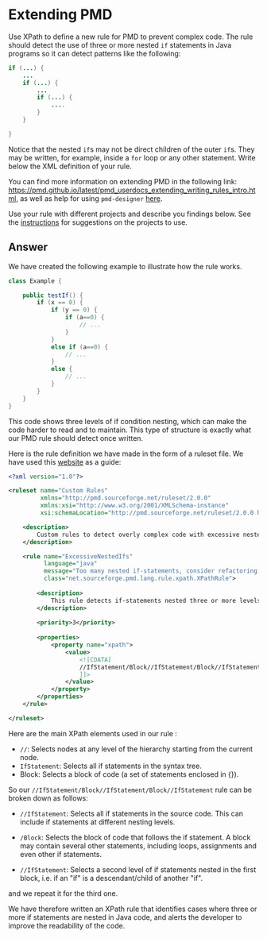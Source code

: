 # Extending PMD

Use XPath to define a new rule for PMD to prevent complex code. The rule should detect the use of three or more nested `if` statements in Java programs so it can detect patterns like the following:

```Java
if (...) {
    ...
    if (...) {
        ...
        if (...) {
            ....
        }
    }

}
```
Notice that the nested `if`s may not be direct children of the outer `if`s. They may be written, for example, inside a `for` loop or any other statement.
Write below the XML definition of your rule.

You can find more information on extending PMD in the following link: https://pmd.github.io/latest/pmd_userdocs_extending_writing_rules_intro.html, as well as help for using `pmd-designer` [here](./designer-help.md).

Use your rule with different projects and describe you findings below. See the [instructions](../sujet.md) for suggestions on the projects to use.

## Answer

We have created the following example to illustrate how the rule works.

```java
class Example {

    public testIf() {
        if (x == 0) {
            if (y == 0) {
                if (a==0) {
                    // ...
                }
            }
            else if (a==0) {
                // ...
            }
            else {
                // ...
            }
        }
    }
}
```

This code shows three levels of if condition nesting, which can make the code harder to read and to maintain. This type of structure is exactly what our PMD rule should detect once written.

Here is the rule definition we have made in the form of a ruleset file. We have used this [website](https://www.w3schools.com/xml/xpath_syntax.asp) as a guide:

```xml
<?xml version="1.0"?>

<ruleset name="Custom Rules"
         xmlns="http://pmd.sourceforge.net/ruleset/2.0.0"
         xmlns:xsi="http://www.w3.org/2001/XMLSchema-instance"
         xsi:schemaLocation="http://pmd.sourceforge.net/ruleset/2.0.0 https://pmd.sourceforge.io/ruleset_2_0_0.xsd">

    <description>
        Custom rules to detect overly complex code with excessive nested if-statements.
    </description>

    <rule name="ExcessiveNestedIfs"
          language="java"
          message="Too many nested if-statements, consider refactoring."
          class="net.sourceforge.pmd.lang.rule.xpath.XPathRule">
        
        <description>
            This rule detects if-statements nested three or more levels deep, which can make the code harder to understand and maintain.
        </description>
        
        <priority>3</priority>
        
        <properties>
            <property name="xpath">
                <value>
                    <![CDATA[
                    //IfStatement/Block//IfStatement/Block//IfStatement
                    ]]>
                </value>
            </property>
        </properties>
    </rule>

</ruleset>
```

Here are the main XPath elements used in our rule :
- ```//```: Selects nodes at any level of the hierarchy starting from the current node.
- ``IfStatement``: Selects all if statements in the syntax tree.
- Block: Selects a block of code (a set of statements enclosed in {}).

So our ``//IfStatement/Block//IfStatement/Block//IfStatement`` rule can be broken down as follows:

- ``//IfStatement``: Selects all if statements in the source code. This can include if statements at different nesting levels.

- ``/Block``: Selects the block of code that follows the if statement. A block may contain several other statements, including loops, assignments and even other if statements.

- ``//IfStatement``: Selects a second level of if statements nested in the first block, i.e. if an "if" is a descendant/child of another "if".

and we repeat it for the third one.

We have therefore written an XPath rule that identifies cases where three or more if statements are nested in Java code, and alerts the developer to improve the readability of the code. 